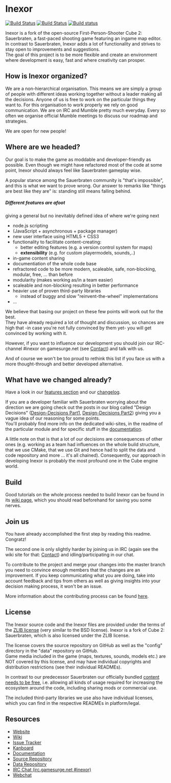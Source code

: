 # Inexor

[![Build Status](https://ci.inexor.org/job/code/badge/icon)](https://ci.inexor.org/job/code/) [![Build Status](https://travis-ci.org/inexor-game/code.svg?branch=master)](https://travis-ci.org/inexor-game/code) [![Build status](https://ci.appveyor.com/api/projects/status/h9kwt5lk54epjv8t/branch/master?svg=true)](https://ci.appveyor.com/project/inexor-game/code)

Inexor is a fork of the open-source First-Person-Shooter Cube 2: Sauerbraten, a fast-paced shooting game featuring an ingame map editor.  
In contrast to Sauerbraten, Inexor adds a lot of functionality and strives to stay open to improvements and suggestions.  
The goal of this project is to be more flexible and create an environment where development is easy, fast and where creativity can prosper.


## How is Inexor organized?

We are a non-hierarchical organisation. This means we are simply a group of people with different ideas working together without a leader making all the decisions. Anyone of us is free to work on the particular things they want to.
For this organisation to work properly we rely on good communication. We are on IRC and Mumble pretty much everyday. Every so often we organise official Mumble meetings to discuss our roadmap and strategies.

We are open for new people!


## Where are we headed?

Our goal is to make the game as moddable and developer-friendly as possible.
Even though we might have refactored most of the code at some point, Inexor should always feel like Sauerbraten gameplay wise.

A popular stance among the Sauerbraten community is "that's impossible", and this is what we want to prove wrong. Our answer to remarks like "things are best like they are" is: standing still means falling behind.


##### Different features are afoot 
giving a general but no inevitably defined idea of where we're going next

* node.js scripting
 * (JavaScript + asynchronous + package manager) 
* new user interface using HTML5 + CSS3
* functionality to facilitate content-creating:
  * better editing features (e.g. a version control system for maps)
  * **extensibility** (e.g. for custom playermodels, sounds,..)
* in-game content sharing
* documentiation of the whole code base
* refractored code to be more modern, scaleable, safe, non-blocking, modular, free, ... than before
 * modularity (makes working as/in a team easier)
 * scaleable and non-blocking resulting in better performance
 * heavier use of proven third-party libraries
   * instead of buggy and slow "reinvent-the-wheel" implementations
* ...

We believe that basing our project on these few points will work out for the best.  
They have already required a lot of thought and discussion, so chances are high that -in case you're not fully convinced by them yet- you will get convinced by working with it.

However, if you want to influence our development you should join our IRC-channel #inexor on gamesurge.net (see [Contact](https://github.com/inexor-game/code/wiki/Contact)) and talk with us.  

And of course we won't be too proud to rethink this list if you face us with a more thought-through and better developed alternative.


## What have we changed already?

Have a look in our [features section](https://github.com/inexor-game/code/wiki#features) and our 
[changelog](https://github.com/inexor-game/code/blob/master/changelog.md).


If you are a developer familiar with Sauerbraten worrying about the direction we are going check out the posts in our blog called
"Design Decisions" ([Design-Decisions Part1](https://inexor.org/blog/2015/04-26-alpha1-design-decisions), [Design-Decisions Part2](https://pad.inexor.org/p/Alpha3_Design_Decisions)) giving you a vague idea of our reasoning for some points.  
You'll probably find more info on the dedicated wiki-sites, in the readme of the particular module and for specific stuff in the [documentation](https://docs.inexor.org).


A little note on that is that a lot of our decisions are consequences of other ones (e.g. working as a team had influences on the whole build structure, that we use CMake, that we use Git and hence had to split the data and code repository and more ...  it's all chained).
Consequently, our approach in developing Inexor is probably the most profound one in the Cube engine world.


## Build

Good tutorials on the whole process needed to build Inexor can be found in its [wiki page](https://github.com/inexor-game/code/wiki/Build), which you should read beforehand for saving you some nerves.


## Join us

You have already accomplished the first step by reading this readme. Congratz!

The second one is only slightly harder by joining us in IRC (again see the wiki site for that: [Contact](https://github.com/inexor-game/code/wiki/Contact)) and idling/participating in our chat.

To contribute to the project and merge your changes into the master branch you need to convince enough members that the changes are an improvement.
If you keep communicating what you are doing, take into account feedback and tips from others as well as giving insights into your decision making process, it won't be an issue.

More information about the contributing process can be found [here](https://github.com/inexor-game/code/wiki/How-To-Contribute-Code).


## License

The Inexor source code and the Inexor files are provided under the terms of the [ZLIB license](http://www.opensource.org/licenses/zlib-license.php) (very similar to the BSD license).
Inexor is a fork of Cube 2: Sauerbraten, which is also licensed under the ZLIB license.

The license covers the source repository on GitHub as well as the "config" directory in the "data" repository on GitHub.  
Game media included in the game (maps, textures, sounds, models etc.) are NOT covered by this license, and may have individual copyrights and distribution restrictions (see their individual READMEs).  

In contrast to our predecessor Sauerbraten our officially bundled [content needs to be free](https://github.com/inexor-game/code/wiki/License-Policy), i.e. allowing all kinds of usage required for increasing the ecosystem around the code, including sharing mods or commercial use.

The included third-party libraries we use also have individual licenses, which you can find in the respective READMEs in platform/legal.


## Resources

* [Website](https://inexor.org)
* [Wiki](https://github.com/inexor-game/code/wiki)
* [Issue Tracker](https://github.com/inexor-game/code/issues)
* [Kanboard](https://waffle.io/inexor-game/code)
* [Documentation](https://docs.inexor.org)
* [Source Repository](https://github.com/inexor-game/code)
* [Data Repository](https://github.com/inexor-game/data)
* [IRC Chat (irc.gamesurge.net #inexor)](irc://irc.gamesurge.net/#inexor)
 * [Webchat](https://webchat.gamesurge.net/?channels=inexor)

